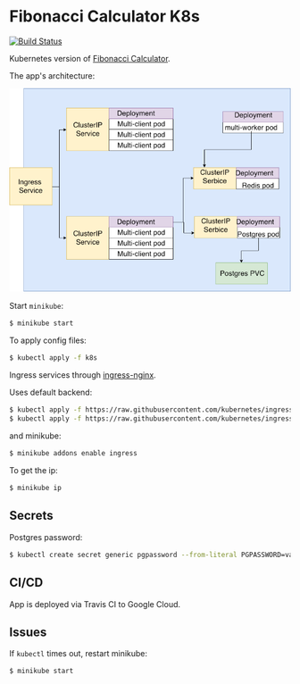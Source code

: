 # Fibonacci Calculator K8s

[![Build Status](https://travis-ci.org/NFhbar/fib-calculator-k8s.svg?branch=master)](https://travis-ci.org/NFhbar/fib-calculator-k8s)

Kubernetes version of [Fibonacci Calculator](https://github.com/NFhbar/fib-calculator).

The app's architecture:

![Alt text](docs/k8s.png?raw=true "architecture")

Start `minikube`:
```bash
$ minikube start
```

To apply config files:
```bash
$ kubectl apply -f k8s
```

Ingress services through [ingress-nginx](https://kubernetes.github.io/ingress-nginx/deploy/#prerequisite-generic-deployment-command). 

Uses default backend:

```bash
$ kubectl apply -f https://raw.githubusercontent.com/kubernetes/ingress-nginx/master/deploy/mandatory.yaml
$ kubectl apply -f https://raw.githubusercontent.com/kubernetes/ingress-nginx/master/deploy/provider/cloud-generic.yaml
```

and minikube:
```bash
$ minikube addons enable ingress
```

To get the ip:
```bash
$ minikube ip
```

## Secrets
Postgres password:
```bash
$ kubectl create secret generic pgpassword --from-literal PGPASSWORD=value
```

## CI/CD
App is deployed via Travis CI to Google Cloud. 

## Issues
If `kubectl` times out, restart minikube:
```bash
$ minikube start
```